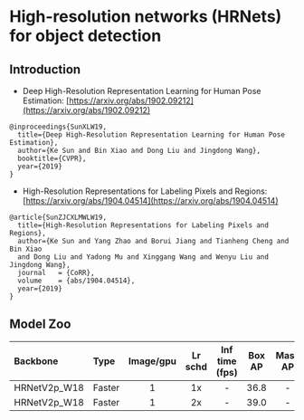 # High-resolution networks (HRNets) for object detection

## Introduction

- Deep High-Resolution Representation Learning for Human Pose Estimation: [https://arxiv.org/abs/1902.09212](https://arxiv.org/abs/1902.09212)

```
@inproceedings{SunXLW19,
  title={Deep High-Resolution Representation Learning for Human Pose Estimation},
  author={Ke Sun and Bin Xiao and Dong Liu and Jingdong Wang},
  booktitle={CVPR},
  year={2019}
}
```

- High-Resolution Representations for Labeling Pixels and Regions: [https://arxiv.org/abs/1904.04514](https://arxiv.org/abs/1904.04514)

```
@article{SunZJCXLMWLW19,
  title={High-Resolution Representations for Labeling Pixels and Regions},
  author={Ke Sun and Yang Zhao and Borui Jiang and Tianheng Cheng and Bin Xiao
  and Dong Liu and Yadong Mu and Xinggang Wang and Wenyu Liu and Jingdong Wang},
  journal   = {CoRR},
  volume    = {abs/1904.04514},
  year={2019}
}
```

## Model Zoo

| Backbone                | Type           | Image/gpu | Lr schd | Inf time (fps) | Box AP | Mask AP |                           Download                           | Configs |
| :---------------------- | :------------- | :-------: | :-----: | :------------: | :----: | :-----: | :----------------------------------------------------------: | :-----: |
| HRNetV2p_W18            | Faster         |     1     |   1x    |    -      |  36.8  |    -    | [model](https://paddledet.bj.bcebos.com/models/faster_rcnn_hrnetv2p_w18_1x_coco.pdparams) | [config](https://github.com/PaddlePaddle/PaddleDetection/tree/develop/configs/hrnet/faster_rcnn_hrnetv2p_w18_1x_coco.yml) |
| HRNetV2p_W18            | Faster         |     1     |   2x    |    -      |  39.0  |    -    | [model](https://paddledet.bj.bcebos.com/models/faster_rcnn_hrnetv2p_w18_2x_coco.pdparams) | [config](https://github.com/PaddlePaddle/PaddleDetection/tree/develop/configs/hrnet/faster_rcnn_hrnetv2p_w18_2x_coco.yml) |
